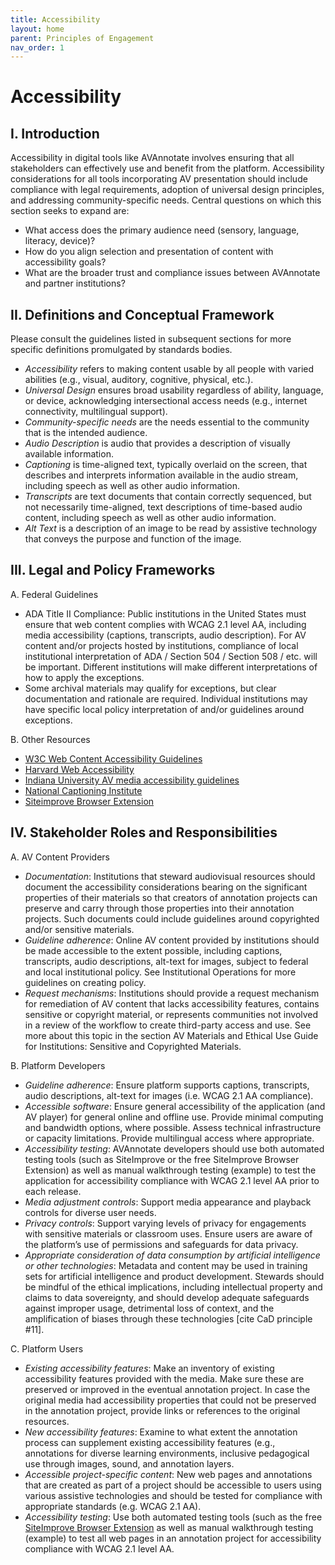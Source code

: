 ```yaml
---
title: Accessibility
layout: home
parent: Principles of Engagement
nav_order: 1
---
```

# Accessibility

## I. Introduction
Accessibility in digital tools like AVAnnotate involves ensuring that all stakeholders can effectively use and benefit from the platform. Accessibility considerations for all tools incorporating AV presentation should include compliance with legal requirements, adoption of universal design principles, and addressing community-specific needs. Central questions on which this section seeks to expand are: 
- What access does the primary audience need (sensory, language, literacy, device)?
- How do you align selection and presentation of content with accessibility goals?
- What are the broader trust and compliance issues between AVAnnotate and partner institutions?

## II. Definitions and Conceptual Framework
Please consult the guidelines listed in subsequent sections for more specific definitions promulgated by standards bodies. 
- *Accessibility* refers to making content usable by all people with varied abilities (e.g., visual, auditory, cognitive, physical, etc.).
- *Universal Design* ensures broad usability regardless of ability, language, or device, acknowledging intersectional access needs (e.g., internet connectivity, multilingual support).
- *Community-specific needs* are the needs essential to the community that is the intended audience. 
- *Audio Description* is audio that provides a description of visually available information.
- *Captioning* is time-aligned text, typically overlaid on the screen, that describes and interprets information available in the audio stream, including speech as well as other audio information.
- *Transcripts* are text documents that contain correctly sequenced, but not necessarily time-aligned, text descriptions of time-based audio content, including speech as well as other audio information.
- *Alt Text* is a description of an image to be read by assistive technology that conveys the purpose and function of the image.

## III. Legal and Policy Frameworks
A. Federal Guidelines
- ADA Title II Compliance: Public institutions in the United States must ensure that web content complies with WCAG 2.1 level AA, including media accessibility (captions, transcripts, audio description). For AV content and/or projects hosted by institutions, compliance of local institutional interpretation of ADA / Section 504 / Section 508 / etc. will be important. Different institutions will make different interpretations of how to apply the exceptions.
- Some archival materials may qualify for exceptions, but clear documentation and rationale are required. Individual institutions may have specific local policy interpretation of and/or guidelines around exceptions. 

B. Other Resources
- [W3C Web Content Accessibility Guidelines](https://www.w3.org/WAI/standards-guidelines/wcag/)
- [Harvard Web Accessibility](https://accessibility.huit.harvard.edu/)
- [Indiana University AV media accessibility guidelines](https://servicenow.iu.edu/kb?id=kb_article_view&sysparm_article=KB0022447)
- [National Captioning Institute](https://www.ncicap.org/)
- [Siteimprove Browser Extension](https://www.siteimprove.com/integrations/browser-extensions/)

## IV. Stakeholder Roles and Responsibilities
A. AV Content Providers
- *Documentation*: Institutions that steward audiovisual resources should document the accessibility considerations bearing on the significant properties of their materials so that creators of annotation projects can preserve and carry through those properties into their annotation projects. Such documents could include guidelines around copyrighted and/or sensitive materials.
- *Guideline adherence*: Online AV content provided by institutions should be made accessible to the extent possible, including captions, transcripts, audio descriptions, alt-text for images, subject to federal and local institutional policy. See Institutional Operations for more guidelines on creating policy.
- *Request mechanisms*: Institutions should provide a request mechanism for remediation of AV content that lacks accessibility features, contains sensitive or copyright material, or represents communities not involved in a review of the workflow to create third-party access and use. See more about this topic in the section AV Materials and Ethical Use Guide for Institutions: Sensitive and Copyrighted Materials.

B. Platform Developers
- *Guideline adherence*: Ensure platform supports captions, transcripts, audio descriptions, alt-text for images (i.e. WCAG 2.1 AA compliance).
- *Accessible software*: Ensure general accessibility of the application (and AV player) for general online and offline use. Provide minimal computing and bandwidth options, where possible. Assess technical infrastructure or capacity limitations. Provide multilingual access where appropriate.
- *Accessibility testing*: AVAnnotate developers should use both automated testing tools (such as SiteImprove or the free SiteImprove Browser Extension) as well as manual walkthrough testing (example) to test the application for accessibility compliance with WCAG 2.1 level AA prior to each release.
- *Media adjustment controls*: Support media appearance and playback controls for diverse user needs.
- *Privacy controls*: Support varying levels of privacy for engagements with sensitive materials or classroom uses. Ensure users are aware of the platform’s use of permissions and safeguards for data privacy.
- *Appropriate consideration of data consumption by artificial intelligence or other technologies*: Metadata and content may be used in training sets for artificial intelligence and product development. Stewards should be mindful of the ethical implications, including intellectual property and claims to data sovereignty, and should develop adequate safeguards against improper usage, detrimental loss of context, and the amplification of biases through these technologies [cite CaD principle #11].

C. Platform Users
- *Existing accessibility features*:  Make an inventory of existing accessibility features provided with the media. Make sure these are preserved or improved in the eventual annotation project. In case the original media had accessibility properties that could not be preserved in the annotation project, provide links or references to the original resources.
- *New accessibility features*:  Examine to what extent the annotation process can supplement existing accessibility features (e.g., annotations for diverse learning environments, inclusive pedagogical use through images, sound, and annotation layers.
- *Accessible project-specific content*: New web pages and annotations that are created as part of a project should be accessible to users using various assistive technologies and should be tested for compliance with appropriate standards (e.g. WCAG 2.1 AA).
- *Accessibility testing*: Use both automated testing tools (such as the free [SiteImprove Browser Extension](https://www.siteimprove.com/integrations/browser-extensions/) as well as manual walkthrough testing (example) to test all web pages in an annotation project for accessibility compliance with WCAG 2.1 level AA.
